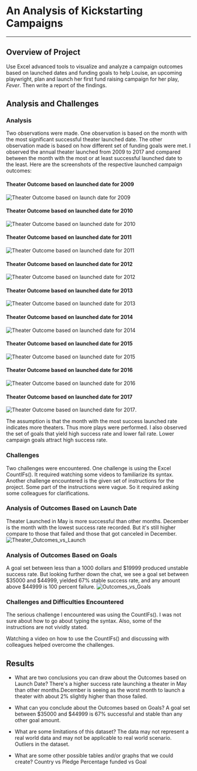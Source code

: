 # An Analysis of Kickstarting Campaigns

***

## Overview of Project

Use Excel advanced tools to visualize and analyze a campaign outcomes based on launched dates and funding goals to help Louise, an upcoming playwright, plan and launch her first fund raising campaign for her play, *Fever*. Then write a report of the findings.

## Analysis and Challenges

### Analysis

Two observations were made. One observation is based on the month with the most significant successful theater launched date. The other observation made is based on how different set of funding goals were met. I observed the annual theater launched from 2009 to 2017 and compared between the month with the most or at least successful launched date to the least. Here are the screenshots of the respective launched campaign outcomes:

#### Theater Outcome based on launched date for 2009

![Theater Outcome based on launch date for 2009](/Resources/Theater%20Outcome%20based%20on%20launched%20date%20for%202009.png)

#### Theater Outcome based on launched date for 2010

![Theater Outcome based on launched date for 2010](/Resources/Theater%20Outcome%20based%20on%20launched%20date%20for%202010.png)

#### Theater Outcome based on launched date for 2011

![Theater Outcome based on launched date for 2011](/Resources/Theater%20Outcome%20based%20on%20launched%20date%20for%202011.png)

#### Theater Outcome based on launched date for 2012

![Theater Outcome based on launched date for 2012](/Resources/Theater%20Outcome%20based%20on%20launched%20date%20for%202012.png)

#### Theater Outcome based on launched date for 2013

![Theater Outcome based on launched date for 2013](/Resources/Theater%20Outcome%20based%20on%20launched%20date%20for%202013.png)

#### Theater Outcome based on launched date for 2014

![Theater Outcome based on launched date for 2014](/Resources/Theater%20Outcome%20based%20on%20launched%20date%20for%202014.png)

#### Theater Outcome based on launched date for 2015

![Theater Outcome based on launched date for 2015](/Resources/Theater%20Outcome%20based%20on%20launched%20date%20for%202015.png)

#### Theater Outcome based on launched date for 2016

![Theater Outcome based on launched date for 2016](/Resources/Theater%20Outcome%20based%20on%20launched%20date%20for%202016.png)

#### Theater Outcome based on launched date for 2017

![Theater Outcome based on launched date for 2017](/Resources/Theater%20Outcome%20based%20on%20launched%20date%20for%202017.png).

The assumption is that the month with the most success launched rate indicates more theaters. Thus more plays were performed. I also observed the set of goals that yield high success rate and lower fail rate. Lower campaign goals attract high success rate.

### Challenges

Two challenges were encountered. One challenge is using the Excel CountIFs(). It required watching some videos to familiarize its syntax. Another challenge encountered is the given set of instructions for the project. Some part of the instructions were vague. So it required asking some colleagues for clarifications.

### Analysis of Outcomes Based on Launch Date

Theater Launched in May is more successful than other months. December is the month with the lowest success rate recorded. But it's still higher compare to those that failed and those that got canceled in December.
![Theater_Outcomes_vs_Launch](https://user-images.githubusercontent.com/69058584/103737594-17fd8700-4fb8-11eb-8c3b-e57581ab8c75.png)

### Analysis of Outcomes Based on Goals

A goal set between less than a 1000 dollars and $19999 produced unstable success rate. But looking further down the chat, we see a goal set between $35000 and $44999, yielded 67% stable success rate, and any amount above $44999 is 100 percent failure.
![Outcomes_vs_Goals](\Resources\Outcomes_vs_Goals.png)

### Challenges and Difficulties Encountered

The serious challenge I encountered was using the CountIFs(). I was not sure about how to go about typing the syntax. Also, some of the instructions are not vividly stated.

Watching a video on how to use the CountIFs() and discussing with colleagues helped overcome the challenges.

## Results

- What are two conclusions you can draw about the Outcomes based on Launch Date?
There's a higher success rate launching a theater in May than other months.December is seeing as the worst month to launch a theater with about 2% slightly higher than those failed.

- What can you conclude about the Outcomes based on Goals?
A goal set between $35000 and $44999 is 67% successful and stable than any other goal amount.

- What are some limitations of this dataset?
The data may not represent a real world data and may not be applicable to real world scenario. Outliers in the dataset.

- What are some other possible tables and/or graphs that we could create?
Country vs Pledge
Percentage funded vs Goal
